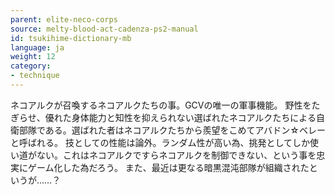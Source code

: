 ```yaml
---
parent: elite-neco-corps
source: melty-blood-act-cadenza-ps2-manual
id: tsukihime-dictionary-mb
language: ja
weight: 12
category:
- technique
---
```


ネコアルクが召喚するネコアルクたちの事。GCVの唯一の軍事機能。
野性をたぎらせ、優れた身体能力と知性を抑えられない選ばれたネコアルクたちによる自衛部隊である。選ばれた者はネコアルクたちから羨望をこめてアバドン☆ベレーと呼ばれる。
技としての性能は論外。ランダム性が高い為、挑発としてしか使い道がない。これはネコアルクですらネコアルクを制御できない、という事を忠実にゲーム化した為だろう。
また、最近は更なる暗黒混沌部隊が組織されたというが……？
